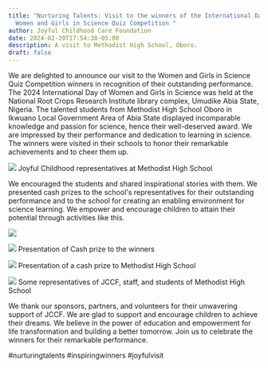 ```yaml
---
title: "Nurturing Talents: Visit to the winners of the International Day of
  Women and Girls in Science Quiz Competition "
author: Joyful Childhood Care Foundation
date: 2024-02-20T17:54:38-05:00
description: A visit to Methodist High School, Oboro.
draft: false
---
```

We are delighted to announce our visit to the Women and Girls in Science Quiz Competition winners in recognition of their outstanding performance. The 2024 International Day of Women and Girls in Science was held at the National Root Crops Research Institute library complex, Umudike Abia State, Nigeria. The talented students from Methodist High School Oboro in Ikwuano Local Government Area of Abia State displayed incomparable knowledge and passion for science, hence their well-deserved award. We are impressed by their performance and dedication to learning in science. The winners were visited in their schools to honor their remarkable achievements and to cheer them up.

![](/images/whatsapp-image-2024-03-25-at-11.39.40-am-1-.jpeg) Joyful Childhood representatives at Methodist High School

We encouraged the students and shared inspirational stories with them. We presented cash prizes to the school's representatives for their outstanding performance and to the school for creating an enabling environment for science learning.  We empower and encourage children to attain their potential through activities like this.

![](/images/whatsapp-image-2024-03-25-at-11.45.09-am-1-.jpeg)

![](/images/whatsapp-image-2024-03-25-at-11.45.09-am.jpeg) Presentation of Cash prize to the winners

![](/images/whatsapp-image-2024-03-25-at-11.27.21-am.jpeg) Presentation of a cash prize to Methodist High School





![](/images/whatsapp-image-2024-03-25-at-11.31.26-am.jpeg) Some representatives of JCCF, staff, and students of Methodist High School

We thank our sponsors, partners, and volunteers for their unwavering support of JCCF. We are glad to support and encourage children to achieve their dreams. We believe in the power of education and empowerment for life transformation and building a better tomorrow. Join us to celebrate the winners for their remarkable performance.

#nurturingtalents #inspiringwinners #joyfulvisit
